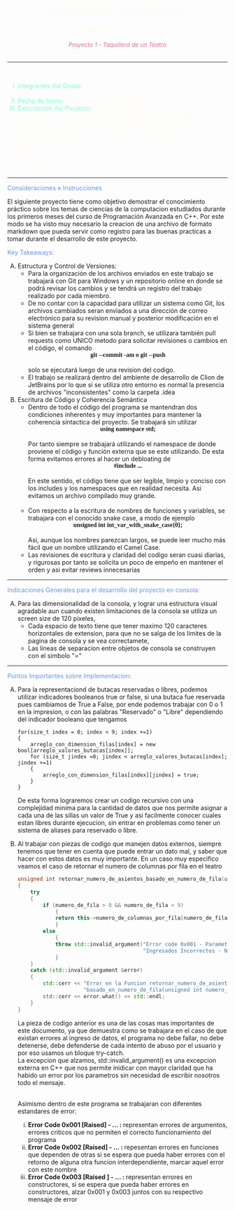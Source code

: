 <h1 
style="text-align: center; align-content: center; font-size: 14pt; color: floralwhite; 
font-family:'Calibri Light''">
Universidad San Francisco de Quito <br>
</h1>
<h2 style="text-align: center; align-content: center; font-size: 12pt; color: floralwhite; font-family: 'Calibri Light'">
Programacion Avanzada en C++</h2>
<h6 style="text-align: center; align-content: center; font-size: 10pt; color: palevioletred; 
font-family:'Calibri Light''">
Proyecto 1 -  Taquillera de un Teatro <br>
</h6>

* **
<p style="color: floralwhite; text-align: justify; align-content: space-between">
Datos Generales: <br>
</p>
<ul>
<li style="list-style: upper-roman; color: aquamarine">
Integrantes del Grupo: <span style="color: floralwhite"> Leonardo Olmedo (327960); Santiago Arellano (328370) </span>
</li>
<li style="list-style: upper-roman; color: aquamarine">
Fecha de Inicio: <span style="color: floralwhite">26 de septiembre de 2023</span> <br>
</li>
<li style="list-style: upper-roman; color: aquamarine">
Descripcion del Proyecto: <span style="color: floralwhite">Se solicita la creacion de un sistema de taquillera para un teatro, donde se conoce 
la cantidad de filas disponibles y asientos. Para estas se calculan los valores de precios, se permiten registros y cambios de
asientos, se almacena estructuradamente los nombres de los registrados y los asientos solictados, etc.
<br> Ademas se solicita que se pueda imprimir en pantalla un diagrama referencial con los asientos reservados y libres, asi como una
tabla que muestre a aquellas personas y sus sillas que ya han sido reservadas..
</span> <br>
</li>
</ul>

* **
<p style="color: cornflowerblue; text-align: justify; align-content: space-between">
Consideraciones e Instrucciones <br>
</p>

El siguiente proyecto tiene como objetivo demostrar el conocimiento práctico sobre los temas de ciencias de la computacion 
estudiados durante los primeros meses del curso de Programación Avanzada en C++. Por este modo se ha visto muy necesario la 
creacion de una archivo de formato markdown que pueda servir como registro para las buenas practicas a tomar durante el 
desarrollo de este proyecto.

<p style="color: cornflowerblue; text-align: justify; align-content: space-between">
Key Takeaways: <br>
</p>
<ul style=" list-style: upper-alpha">
<li id="1">
Estructura y Control de Versiones:
    <ul>
        <li>Para la organización de los archivos enviados en este trabajo se trabajará con Git para Windows y un repositorio
        online  en donde se podrá revisar los cambios y se tendrá un registro del trabajo realizado por cada miembro.
        </li>
        <li>
            De no contar con la capacidad para utilizar un sistema como Git, los archivos cambiados seran enviados a una 
            dirección de correo electrónico para su revision manual y posterior modificación en el sistema general
        </li>
        <li>
            Si bien se trabajara con una sola branch, se utilizara también pull requests como UNICO metodo para solicitar 
            revisiones o cambios en el código, el comando <span style="font-family: Consolas; font-weight: bold; text-align: center; 
                    align-content: center; align-self: center; display: flex; justify-content: center; -ms-flex-align: center"> git --commit -am o git --push </span> <br> solo se ejecutará luego de una revision del codigo.
        </li>
        <li>
        El trabajo se realizará dentro del ambiente de desarrollo de Clion de JetBrains por lo que si se utiliza otro 
        entorno es normal la presencia de archivos "inconsistentes" como la carpeta .idea
        </li>
    </ul>
</li>
<li>
    Escritura de Código y Coherencia Semántica 
<ul>
    <li>
    Dentro de todo el código del programa se mantendran dos condiciones inherentes y muy importantes para mantener la coherencia
    sintactica del proyecto. Se trabajará sin utilizar <br> <span style="font-family: Consolas; font-weight: bold; text-align: center; 
                    align-content: center; align-self: center; display: flex; justify-content: center; -ms-flex-align: center"> using namespace std;</span> <br> Por tanto
siempre se trabajará utilizando el namespace de donde proviene el código y función externa que se este utilizando. De esta forma evitamos errores al hacer un debloating de
<span style="font-family: Consolas; font-weight: bold; text-align: center; 
                    align-content: center; align-self: center; display: flex; justify-content: center; -ms-flex-align: center"> #include ... </span> <br>
En este sentido, el código tiene que ser legible, limpio y conciso con los includes y los namespaces que en realidad necesita. Asi evitamos un archivo compilado muy
grande. <br> <br>
</li>
<li>
Con respecto a la escritura de nombres de funciones y variables, se trabajara con el conocido snake case, a modo de ejemplo
<span style="font-family: Consolas; font-weight: bold; text-align: center; 
                    align-content: center; align-self: center; display: flex; justify-content: center; -ms-flex-align: center"> unsigned int int_var_with_snake_case{0};</span> <br>
Asi, aunque los nombres parezcan largos, se puede leer mucho más fácil que un nombre utilizando el Camel Case. </li>
<li>
    Las revisiones de escritura y claridad del codigo seran cuasi diarias, y rigurosas por tanto se solicita un poco de empeño en mantener el orden y asi evitar reviews innecesarias 
</li>
</ul>
</li>
</ul>


* **

<p style="color: cornflowerblue; text-align: justify; align-content: space-between">
Indicaciones Generales para el desarrollo del proyecto en consola:
<br>
</p>

<ul style="list-style-type: upper-alpha">
<li>
Para las dimensionalidad de la consola, y lograr una estructura visual agradable aun cuando existen
limitaciones de la consola se utiliza un screen size de 120 pixeles,
<ul>
<li>
Cada espacio de texto tiene que tener maximo 120 caracteres horizontales de extension, para que no se salga
de los limites de la pagina de consola y se vea correctamete,
</li>
<li>
Las lineas de separacion entre objetos de consola se construyen con el simbolo "="
</li>
</ul>
</li>
</ul>

* **
<p style="color: cornflowerblue; text-align: justify; align-content: space-between">
Puntos Importantes sobre Implementacion: <br>
</p>

<ul style="list-style: upper-alpha"> 
<li>
Para la representaciond de butacas reservadas o libres, podemos utilizar indicadores booleanos true or false, si una 
butaca fue reservada pues cambiamos de True a False, por ende podemos trabajar con 0 o 1 en la impresion, o con las palabras
"Reservado" o "Libre" dependiendo del indicador booleano que tengamos


```
for(size_t index = 0; index < 9; index +=1) 
{ 
    arreglo_con_dimension_filas[index] = new bool[arreglo_valores_butacas[index]];
    for (size_t jindex =0; jindex < arreglo_valores_butacas[index]; jindex +=1)
    {
        arreglo_con_dimension_filas[index][jindex] = true;
    }
}
```
De esta forma lograremos crear un codigo recursivo con una complejidad minima para la cantidad de datos que nos permite
asignar a cada una de las sillas un valor de True y asi facilmente conocer cuales estan libres durante ejecucion, sin entrar 
en problemas como tener un sistema de aliases para reservado o libre.
</li>
<li>
Al trabajar con piezas de codigo que manejen datos externos, siempre tenemos que tener en cuenta que puede entrar un dato
mal, y saber que hacer con estos datos es muy importante. En un caso muy especifico veamos el caso de retornar el numero de 
columnas por fila en el teatro

```c++
unsigned int retornar_numero_de_asientos_basado_en_numero_de_fila(unsigned int numero_de_fila)
{
    try
    {
        if (numero_de_fila > 0 && numero_de_fila < 9)
            {
            return this->numero_de_columnas_por_fila[numero_de_fila];
            }
        else 
            {
            throw std::invalid_argument("Error code 0x001 - Parametros "
                                        "Ingresados Incorrectos - Numero de Fila Invalido");
            }
    }
    catch (std::invalid_argument &error)
    {
        std::cerr << "Error en la Funcion retornar_numero_de_asientos_"
                     "basado_en_numero_de_fila(unsigned int numero_de_fila)\n";
        std::cerr << error.what() << std::endl;
    }
}
```
La pieza de codigo anterior es una de las cosas mas importantes de este documento, ya que demuestra como se trabajara 
en el caso de que existan errores al ingreso de datos, el programa no debe fallar, no debe detenerse, debe defenderse de 
cada intento de abuso por el usuario y por eso usamos un bloque try-catch. <br>
La excepcion que alzamos, std::invalid_argument() es una excepcion externa en C++ que nos permite inidicar con 
mayor claridad que ha habido un error por los parametros sin necesidad de escribir nosotros todo el mensaje.

<br> Asimismo dentro de este programa se trabajaran con diferentes estandares de error: <br>
<ul style=" list-style: lower-roman">
<li>
 <span style="font-weight: bolder"> Error Code 0x001 [Raised] - ... : </span> representan errores de argumentos, errores criticos que no permiten el correcto 
funcionamiento del programa</li>
<li>
 <span style="font-weight: bolder"> Error Code 0x002 [Raised] - ... : </span> repesentan errores en funciones que dependen de otras
si se espera que pueda haber errores con el retorno de alguna otra funcion interdependiente, marcar aquel error con este nombre</li>
<li>
 <span style="font-weight: bolder"> Error Code 0x003 [Raised ] - ... : </span> representan errores en constructores, si se espera que pueda haber errores en constructores, alzar 0x001
y 0x003 juntos con su respectivo mensaje de error</li>
</ul>


</li>
</ul>